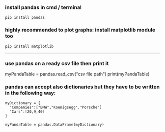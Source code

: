 ### install pandas in cmd / terminal
`pip install pandas`
### highly recommended to plot graphs: install matplotlib module too
`pip install matplotlib`

---

### use pandas on a ready csv file then print it
myPandaTable = pandas.read_csv("csv file path")
print(myPandaTable)

### pandas can accept also dictionaries but they have to be written in the following way:
```
myDictionary = {
  "Companies":["BMW","Koenigsegg","Porsche"]
  "Cars":[20,9,40]
}

myPandaTable = pandas.DataFrame(myDictionary)
```
